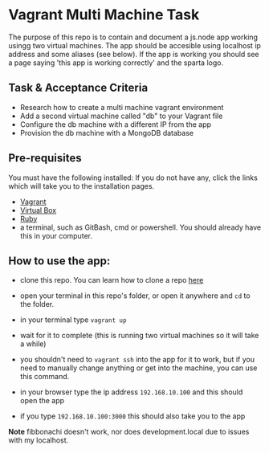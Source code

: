# Vagrant Multi Machine Task 

The purpose of this repo is to contain and document a js.node app working usingg two virtual machines. The app should be accesible using localhost ip address and some aliases (see below). If the app is working you should see a page saying 'this app is working correctly' and the sparta logo.

## Task & Acceptance Criteria
* Research how to create a multi machine vagrant environment
* Add a second virtual machine called "db" to your Vagrant file
* Configure the db machine with a different IP from the app
* Provision the db machine with a MongoDB database

## Pre-requisites 
You must have the following installed: If you do not have any, click the links which will take you to the installation pages. 
- [Vagrant]() 
- [Virtual Box]() 
- [Ruby]() 
- a terminal, such as GitBash, cmd or powershell. You should already have this in your computer.

## How to use the app:

- clone this repo. You can learn how to clone a repo [here]()
- open your terminal in this repo's folder, or open it anywhere and `cd` to the folder. 
- in your terminal type `vagrant up` 
- wait for it to complete (this is running two virtual machines so it will take a while)
- you shouldn't need to `vagrant ssh` into the app for it to work, but if you need to manually change anything or get into the machine, you can use this command. 

- in your browser type the ip address `192.168.10.100` and this should open the app 
- if you type `192.168.10.100:3000` this should also take you to the app 

__Note__ fibbonachi doesn't work, nor does development.local due to issues with my localhost. 
